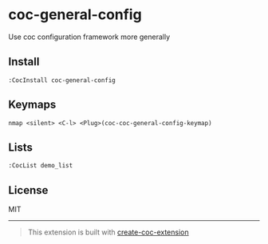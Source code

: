 # coc-general-config

Use coc configuration framework more generally

## Install

`:CocInstall coc-general-config`

## Keymaps

`nmap <silent> <C-l> <Plug>(coc-coc-general-config-keymap)`

## Lists

`:CocList demo_list`

## License

MIT

---

> This extension is built with [create-coc-extension](https://github.com/fannheyward/create-coc-extension)
